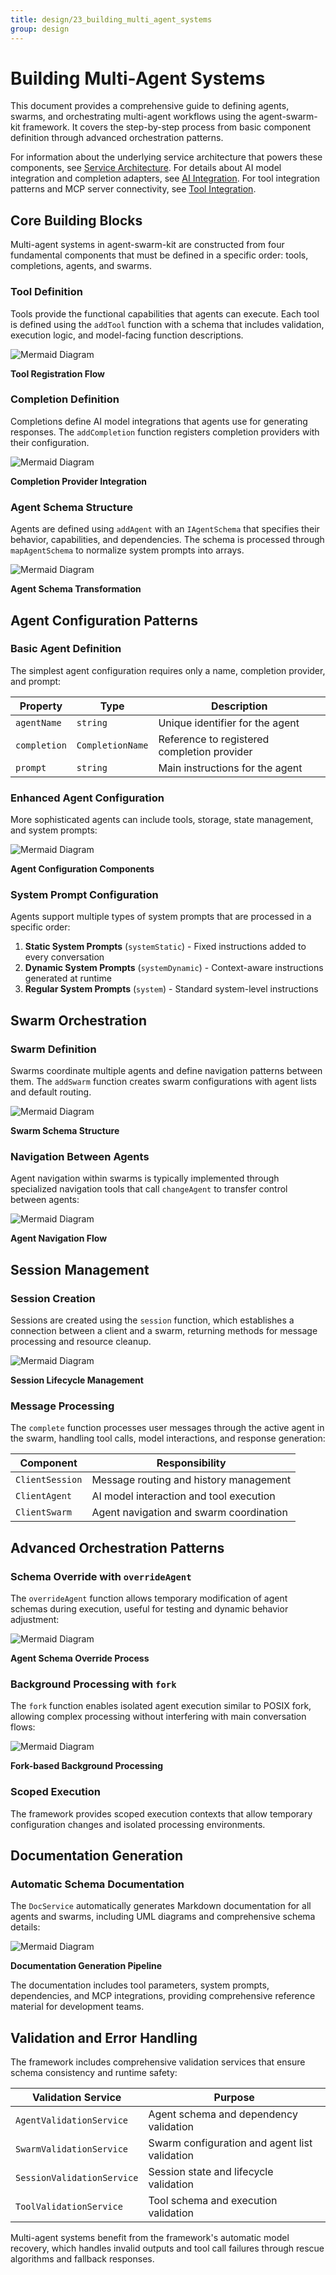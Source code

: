 ```yaml
---
title: design/23_building_multi_agent_systems
group: design
---
```


# Building Multi-Agent Systems

This document provides a comprehensive guide to defining agents, swarms, and orchestrating multi-agent workflows using the agent-swarm-kit framework. It covers the step-by-step process from basic component definition through advanced orchestration patterns.

For information about the underlying service architecture that powers these components, see [Service Architecture](./12_Service_Architecture.md). For details about AI model integration and completion adapters, see [AI Integration](./18_AI_Integration.md). For tool integration patterns and MCP server connectivity, see [Tool Integration](./24_Tool_Integration.md).

## Core Building Blocks

Multi-agent systems in agent-swarm-kit are constructed from four fundamental components that must be defined in a specific order: tools, completions, agents, and swarms.

### Tool Definition

Tools provide the functional capabilities that agents can execute. Each tool is defined using the `addTool` function with a schema that includes validation, execution logic, and model-facing function descriptions.

![Mermaid Diagram](./diagrams\23_Building_Multi-Agent_Systems_0.svg)

**Tool Registration Flow**

### Completion Definition

Completions define AI model integrations that agents use for generating responses. The `addCompletion` function registers completion providers with their configuration.

![Mermaid Diagram](./diagrams\23_Building_Multi-Agent_Systems_1.svg)

**Completion Provider Integration**

### Agent Schema Structure

Agents are defined using `addAgent` with an `IAgentSchema` that specifies their behavior, capabilities, and dependencies. The schema is processed through `mapAgentSchema` to normalize system prompts into arrays.

![Mermaid Diagram](./diagrams\23_Building_Multi-Agent_Systems_2.svg)

**Agent Schema Transformation**

## Agent Configuration Patterns

### Basic Agent Definition

The simplest agent configuration requires only a name, completion provider, and prompt:

| Property | Type | Description |
|----------|------|-------------|
| `agentName` | `string` | Unique identifier for the agent |
| `completion` | `CompletionName` | Reference to registered completion provider |
| `prompt` | `string` | Main instructions for the agent |

### Enhanced Agent Configuration

More sophisticated agents can include tools, storage, state management, and system prompts:

![Mermaid Diagram](./diagrams\23_Building_Multi-Agent_Systems_3.svg)

**Agent Configuration Components**

### System Prompt Configuration

Agents support multiple types of system prompts that are processed in a specific order:

1. **Static System Prompts** (`systemStatic`) - Fixed instructions added to every conversation
2. **Dynamic System Prompts** (`systemDynamic`) - Context-aware instructions generated at runtime
3. **Regular System Prompts** (`system`) - Standard system-level instructions

## Swarm Orchestration

### Swarm Definition

Swarms coordinate multiple agents and define navigation patterns between them. The `addSwarm` function creates swarm configurations with agent lists and default routing.

![Mermaid Diagram](./diagrams\23_Building_Multi-Agent_Systems_4.svg)

**Swarm Schema Structure**

### Navigation Between Agents

Agent navigation within swarms is typically implemented through specialized navigation tools that call `changeAgent` to transfer control between agents:

![Mermaid Diagram](./diagrams\23_Building_Multi-Agent_Systems_5.svg)

**Agent Navigation Flow**

## Session Management

### Session Creation

Sessions are created using the `session` function, which establishes a connection between a client and a swarm, returning methods for message processing and resource cleanup.

![Mermaid Diagram](./diagrams\23_Building_Multi-Agent_Systems_6.svg)

**Session Lifecycle Management**

### Message Processing

The `complete` function processes user messages through the active agent in the swarm, handling tool calls, model interactions, and response generation:

| Component | Responsibility |
|-----------|---------------|
| `ClientSession` | Message routing and history management |
| `ClientAgent` | AI model interaction and tool execution |
| `ClientSwarm` | Agent navigation and swarm coordination |

## Advanced Orchestration Patterns

### Schema Override with `overrideAgent`

The `overrideAgent` function allows temporary modification of agent schemas during execution, useful for testing and dynamic behavior adjustment:

![Mermaid Diagram](./diagrams\23_Building_Multi-Agent_Systems_7.svg)

**Agent Schema Override Process**

### Background Processing with `fork`

The `fork` function enables isolated agent execution similar to POSIX fork, allowing complex processing without interfering with main conversation flows:

![Mermaid Diagram](./diagrams\23_Building_Multi-Agent_Systems_8.svg)

**Fork-based Background Processing**

### Scoped Execution

The framework provides scoped execution contexts that allow temporary configuration changes and isolated processing environments.

## Documentation Generation

### Automatic Schema Documentation

The `DocService` automatically generates Markdown documentation for all agents and swarms, including UML diagrams and comprehensive schema details:

![Mermaid Diagram](./diagrams\23_Building_Multi-Agent_Systems_9.svg)

**Documentation Generation Pipeline**

The documentation includes tool parameters, system prompts, dependencies, and MCP integrations, providing comprehensive reference material for development teams.

## Validation and Error Handling

The framework includes comprehensive validation services that ensure schema consistency and runtime safety:

| Validation Service | Purpose |
|-------------------|---------|
| `AgentValidationService` | Agent schema and dependency validation |
| `SwarmValidationService` | Swarm configuration and agent list validation |
| `SessionValidationService` | Session state and lifecycle validation |
| `ToolValidationService` | Tool schema and execution validation |

Multi-agent systems benefit from the framework's automatic model recovery, which handles invalid outputs and tool call failures through rescue algorithms and fallback responses.
